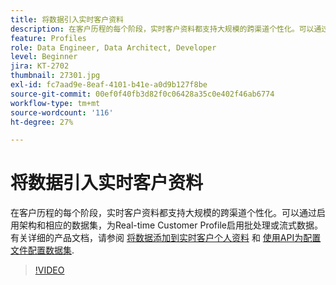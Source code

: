 ```yaml
---
title: 将数据引入实时客户资料
description: 在客户历程的每个阶段，实时客户资料都支持大规模的跨渠道个性化。可以通过启用架构和相应的数据集，为Real-time Customer Profile启用批处理或流式数据。
feature: Profiles
role: Data Engineer, Data Architect, Developer
level: Beginner
jira: KT-2702
thumbnail: 27301.jpg
exl-id: fc7aad9e-8eaf-4101-b41e-a0d9b127f8be
source-git-commit: 00ef0f40fb3d82f0c06428a35c0e402f46ab6774
workflow-type: tm+mt
source-wordcount: '116'
ht-degree: 27%

---
```


# 将数据引入实时客户资料

在客户历程的每个阶段，实时客户资料都支持大规模的跨渠道个性化。可以通过启用架构和相应的数据集，为Real-time Customer Profile启用批处理或流式数据。 有关详细的产品文档，请参阅 [将数据添加到实时客户个人资料](https://experienceleague.adobe.com/docs/experience-platform/profile/tutorials/add-profile-data.html) 和 [使用API为配置文件配置数据集](https://experienceleague.adobe.com/docs/experience-platform/profile/tutorials/dataset-configuration.html).

>[!VIDEO](https://video.tv.adobe.com/v/27301?learn=on)
